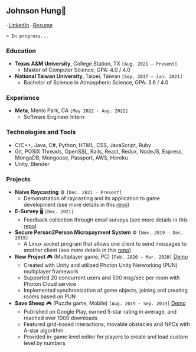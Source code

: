 ## Johnson Hung:moyai:
-[LinkedIn](https://www.linkedin.com/in/johnson-hung/) -[Resume](https://drive.google.com/file/d/1onakZ0uhyZRII9sYHPTSW4XrNf6-RXAj/view?usp=sharing)

`> In progress...`
### Education
- **Texas A&M University**, College Station, TX `[Aug. 2021 – Present]`
  - Master of Computer Science, GPA: 4.0 / 4.0
- **National Taiwan University**, Taipei, Taiwan `[Sep. 2017 – Jun. 2021]`
  - Bachelor of Science in Atmospheric Science, GPA: 3.6 / 4.0
### Experience
- **Meta**, Menlo Park, CA `[May 2022 - Aug. 2022]`
  - Software Engineer Intern
### Technologies and Tools
- C/C++, Java, C#, Python, HTML, CSS, JavaScript, Ruby
- Git, POSIX Threads, OpenSSL, Rails, React, Redux, NodeJS, Express, MongoDB, Mongoose, Passport, AWS, Heroku
- Unity, Blender
### Projects
- **Naive Raycasting** :gear: `[Dec. 2021 - Present]`
  - Demonstration of raycasting and its application to game development (see more details in this [repo](https://github.com/johnson-hung/esurvey-server))
- **E-Survey** :desktop_computer: `[Dec. 2021]`
  - Feedback collection through email surveys (see more details in this [repo](https://github.com/johnson-hung/esurvey-server))
- **Secure Person2Person Micropayment System** :gear: `[Nov. 2019 – Dec. 2019]`
  - A Linux socket program that allows one client to send messages to another client (see more details in this [repo](https://github.com/johnson-hung/esurvey-server))
- **New Project** :video_game: (Multiplayer game, PC) `[Feb. 2020 – Mar. 2020]` [Demo](https://youtu.be/CKx3u-9TNCU)
  - Created with Unity and utilized Photon Unity Networking (PUN) multiplayer framework
  - Supported 20 concurrent users and 500 msg/sec per room with Photon Cloud service
  - Implemented synchronization of game objects, joining and creating rooms based on PUN
- **Save Sheep** :video_game: (Puzzle game, Mobile) `[Aug. 2019 – Sep. 2019]` [Demo](https://youtu.be/KgRwGpgLYB4)
  - Published on Google Play, earned 5-star rating in average, and reached over 1000 downloads
  - Featured grid-based interactions, movable obstacles and NPCs with A-star algorithm
  - Provided in-game level editor for players to create and load custom level by numbers
